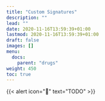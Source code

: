 ```yaml
---
title: "Custom Signatures"
description: ""
lead: ""
date: 2020-11-16T13:59:39+01:00
lastmod: 2020-11-16T13:59:39+01:00
draft: false
images: []
menu:
  docs:
    parent: "drugs"
weight: 450
toc: true
---
```


{{< alert icon="🚧" text="TODO" >}}


